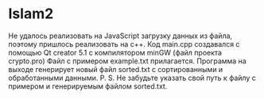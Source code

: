 # Islam2
Не удалось реализовать на JavaScript загрузку данных из файла, поэтому пришлось реализовать на c++.
Код main.cpp создавался с помощью Qt creator 5.1 с компилятором minGW (файл проекта crypto.pro)
Файл с примером example.txt прилагается. Программа на выходе генерирует новый файл sorted.txt с сортированными и обработанными данными.
P. S.  Не забудьте указать свой путь к файлу с примером и генерируемым файлом sorted.txt.
